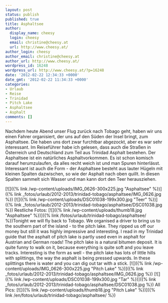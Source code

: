 ```yaml
---
layout: post
status: publish
published: true
title: Asphaltsee
author:
  display_name: cheesy
  login: cheesy
  email: christine@cheesy.at
  url: http://www.cheesy.at/
author_login: cheesy
author_email: christine@cheesy.at
author_url: http://www.cheesy.at/
wordpress_id: 16248
wordpress_url: http://www.cheesy.at/?p=16248
date: '2012-02-22 12:34:33 +0000'
date_gmt: '2012-02-22 11:34:33 +0000'
categories:
- Urlaub
- Reise
- Trinidad
- Pitch Lake
- Asphaltsee
- Asphalt
comments: []
---
```

<!--:de-->Nachdem heute Abend unser Flug zurück nach Tobago geht, haben wir uns einen Fahrer organisiert, der uns auf den Süden der Insel bringt, zum Asphaltsee. Die haben uns dort zwar furchtbar abgezockt, aber es war sehr interessant. Im Reiseführer habe ich gelesen, dass auch die Straßen in Österreich und Deutschland zum Teil aus Trinidad Asphalt bestehen. Der Asphaltsee ist ein natürliches Asphaltvorkommen. Es ist schon komisch darauf herumzulaufen, da alles recht weich ist und man Spuren hinterlässt. Interessant ist auch die Form - der Asphaltsee besteht aus lauter Hügeln mit kleinen Spalten dazwischen, so wie der Asphalt nach oben quillt. In diesen Spalten sammelt sich Wasser und man kann dort den Teer herausziehen.
[![]({% link /wp-content/uploads/IMG_0626-300x225.jpg "Asphaltsee" %})]({% link _fotos/urlaub/2012-2013/trinidad-tobago/asphaltsee/IMG_0626.jpg %})
[![]({% link /wp-content/uploads/DSC01038-199x300.jpg "Teer" %})]({% link _fotos/urlaub/2012-2013/trinidad-tobago/asphaltsee/DSC01038.jpg %})
Restliche Fotos:
[![]({% link /wp-content/uploads/thumb18.jpg "Asphaltsee" %})]({% link /fotos/urlaub/trinidad-tobago/asphaltsee/ %})<!--:--><!--:en-->Tonight we will fly back to Tobago. We organised a driver to bring us to the southern part of the island - to the pitch lake. They ripped us off our money but still it was highly impressive and interesting. I read in my Trinidad guide that the asphalt of pitch lake is partly used even in asphalt for Austrian and German roads! The pitch lake is a natural bitumen deposit. It is quite funny to walk on it, because everything is quite soft and you leave tracks. Interesting is the form as well - the pitch lake has lots of little hills with splittings, the way the asphalt is being pressed upwards. In these splittings there is water and you can dig out tar with a stick.
[![]({% link /wp-content/uploads/IMG_0626-300x225.jpg "Pitch Lake" %})]({% link _fotos/urlaub/2012-2013/trinidad-tobago/asphaltsee/IMG_0626.jpg %})
[![]({% link /wp-content/uploads/DSC01038-199x300.jpg "Tar" %})]({% link _fotos/urlaub/2012-2013/trinidad-tobago/asphaltsee/DSC01038.jpg %})
All Pics:
[![]({% link /wp-content/uploads/thumb18.jpg "Pitch Lake" %})]({% link /en/fotos/urlaub/trinidad-tobago/asphaltsee/ %})<!--:-->
